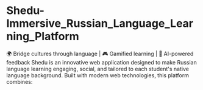 # Shedu-Immersive_Russian_Language_Learning_Platform
🌍 Bridge cultures through language | 🎮 Gamified learning | 🤖 AI-powered feedback Shedu is an innovative web application designed to make Russian language learning engaging, social, and tailored to each student's native language background. Built with modern web technologies, this platform combines:
